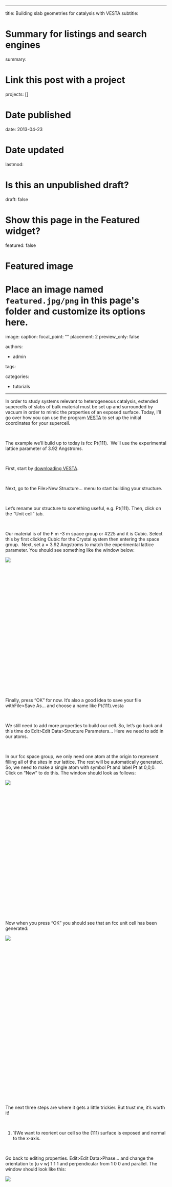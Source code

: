 
---
title: Building slab geometries for catalysis with VESTA
subtitle: 

# Summary for listings and search engines
summary: 

# Link this post with a project
projects: []

# Date published
date: 2013-04-23

# Date updated
lastmod: 

# Is this an unpublished draft?
draft: false

# Show this page in the Featured widget?
featured: false

# Featured image
# Place an image named `featured.jpg/png` in this page's folder and customize its options here.
image:
  caption: 
  focal_point: ""
  placement: 2
  preview_only: false

authors:
- admin

tags:

categories:
- tutorials

---
In order to study systems relevant to heterogeneous catalysis, extended supercells of slabs of bulk material must be set up and surrounded by vacuum in order to mimic the properties of an exposed surface. Today, I’ll go over how you can use the program [VESTA](http://jp-minerals.org/vesta/en/ "http://jp-minerals.org/vesta/en/") to set up the initial coordinates for your supercell.


 


The example we’ll build up to today is fcc Pt(111).  We’ll use the experimental lattice parameter of 3.92 Angstroms.


 


First, start by [downloading VESTA](http://jp-minerals.org/vesta/en/download.html "http://jp-minerals.org/vesta/en/download.html").


 


Next, go to the File>New Structure... menu to start building your structure.


 


Let’s rename our structure to something useful, e.g. Pt(111). Then, click on the “Unit cell” tab.


 


Our material is of the F m -3 m space group or #225 and it is Cubic. Select this by first clicking Cubic for the Crystal system then entering the space group.  Next, set a = 3.92 Angstroms to match the experimental lattice parameter. You should see something like the window below:



![](/sites/default/files/window1_vesta.png)
 


 


 


 


 


 


 


 


 


 


 


 


 


 


Finally, press “OK” for now. It’s also a good idea to save your file withFile>Save As... and choose a name like Pt(111).vesta



 


We still need to add more properties to build our cell. So, let’s go back and this time do Edit>Edit Data>Structure Parameters... Here we need to add in our atoms.  


 


In our fcc space group, we only need one atom at the origin to represent filling all of the sites in our lattice. The rest will be automatically generated. So, we need to make a single atom with symbol Pt and label Pt at 0,0,0.  Click on “New” to do this. The window should look as follows:



![](/sites/default/files/window2_vesta.png)
 


 


 


 


 


 


 


 


 


 


 


 


 


 


Now when you press “OK” you should see that an fcc unit cell has been generated:




![](/sites/default/files/window3_vesta.jpg)

 


 


 


 


 


 


 


 


 


 


 


 


 


 


 


 


The next three steps are where it gets a little trickier. But trust me, it’s worth it!


 


1. 1)We want to reorient our cell so the (111) surface is exposed and normal to the x-axis.

 


Go back to editing properties. Edit>Edit Data>Phase... and change the orientation to [u v w] 1 1 1 and perpendicular from 1 0 0 and parallel. The window should look like this:



![](/sites/default/files/window4_vesta.png)
 


 


 


 


 


 


 


 


 


 


 


 


 


 


Press “OK”. Now you should see a different orientation. Note that moving the cell in the graphical window will change the aperance but not alignment of atoms.



 


Now moving on to the harder stuff...


 


2) We want to build a 2x2x2 supercell. To do this, we’ll want to edit the boundaries to make VESTA draw extra atoms for us. You can edit the boundaries by clicking on Boundary... in the left sidebar. 


 


We want to set the minimum and maximum in fractional coordinates to range (-1.99,2.00). We don’t want to duplicate atoms, hence the -1.99 instead of -2.00 on the bottom end of the range. Your window should look like this:



![](/sites/default/files/window5_vesta.png)
 


 


 


 


 


 


 


 


 


 


 


 


 


 


 


 


3) Here comes the tricky part... now, we want to generate cutoff planes so our supercell is shaped along the right dimensions. This takes a little bit of trial and error but here’s how we’ll do it:



 


We want to add the following planes to shape and cull our atoms to the right supercell shape:


 


Miller indices   Distance


(-1 -1 -1)                 1.99


(-1  1 -1)                  2.00


(-1  1  1)                  2.00


(1  -1 -1)                 1.99


(1  -1  1)                  1.99


(1  1   1)                  2.00


 


The differences in the distances are because of rounding differences in the way in which the cutting planes are applied. If you apply all the cutting planes just as described above, you should end up with 64 atoms.


 


Your window should look as follows:



![](/sites/default/files/window6_vesta.png)
 


 


 


 


 


 


 


 


 


 


 


 


 


 


 


 


Now, we are ready to save our coordinates. Go to File>Export Data... and save your XYZ coordinates.



 


You can check that everything you have done is correct in a few different ways. First, you can look at the coordinate file and see if the coordinates generated make sense.


 


Next you can go ahead and visualize them in VMD with periodic boundary conditions turned on.  


 


In the plane of our slab, our periodic repetition is sqrt(2)*2*a. For separation between slabs, we can just set that number to something large, e.g. 30. So we’ll set pbcs with this command:


 


pbc set {30.0 11.08 11.08 60 90 90}


 


Now we can look at our extended system by increasing the number of cells drawn in each direction and verify we have the right coordinates. It should look a little something like this:


 



![](/sites/default/files/slab_colored.jpg)

 


 


 


 


 


 


 


 


 


 


 


 


 


 


 


 


 


 


 


 


 


 


 


I hope you found this structure building tutorial helpful. If you have any questions, please [email me](mailto:hjkulik@mit.edu?subject=Questions%20about%20VESTA%20structure%20building%20tip "mailto:hjkulik@mit.edu?subject=Questions about VESTA structure building tip")!


